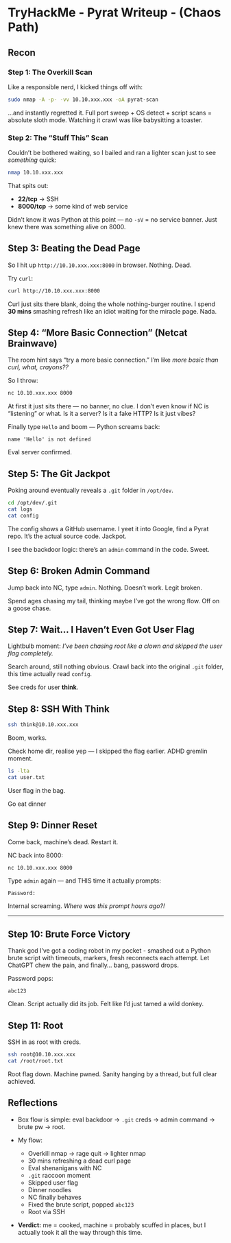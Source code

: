 # TryHackMe - Pyrat Writeup - (Chaos Path)


## Recon

### Step 1: The Overkill Scan

Like a responsible nerd, I kicked things off with:

```bash
sudo nmap -A -p- -vv 10.10.xxx.xxx -oA pyrat-scan
```

…and instantly regretted it. Full port sweep + OS detect + script scans = absolute sloth mode. Watching it crawl was like babysitting a toaster.

### Step 2: The “Stuff This” Scan

Couldn’t be bothered waiting, so I bailed and ran a lighter scan just to see *something* quick:

```bash
nmap 10.10.xxx.xxx
```

That spits out:

* **22/tcp** → SSH
* **8000/tcp** → some kind of web service

Didn’t know it was Python at this point — no `-sV` = no service banner. Just knew there was something alive on 8000.

## Step 3: Beating the Dead Page

So I hit up `http://10.10.xxx.xxx:8000` in browser. Nothing. Dead.

Try `curl`:

```bash
curl http://10.10.xxx.xxx:8000
```

Curl just sits there blank, doing the whole nothing-burger routine. I spend **30 mins** smashing refresh like an idiot waiting for the miracle page. Nada.

## Step 4: “More Basic Connection” (Netcat Brainwave)

The room hint says “try a more basic connection.” I’m like *more basic than curl, what, crayons??*

So I throw:

```bash
nc 10.10.xxx.xxx 8000
```

At first it just sits there — no banner, no clue. I don’t even know if NC is “listening” or what. Is it a server? Is it a fake HTTP? Is it just vibes?

Finally type `Hello` and boom — Python screams back:

```
name 'Hello' is not defined
```

Eval server confirmed.


## Step 5: The Git Jackpot

Poking around eventually reveals a `.git` folder in `/opt/dev`.

```bash
cd /opt/dev/.git
cat logs
cat config
```

The config shows a GitHub username. I yeet it into Google, find a Pyrat repo. It’s the actual source code. Jackpot.

I see the backdoor logic: there’s an `admin` command in the code. Sweet.


## Step 6: Broken Admin Command

Jump back into NC, type `admin`. Nothing. Doesn’t work. Legit broken.

Spend ages chasing my tail, thinking maybe I’ve got the wrong flow. Off on a goose chase.


## Step 7: Wait… I Haven’t Even Got User Flag

Lightbulb moment: *I’ve been chasing root like a clown and skipped the user flag completely.*

Search around, still nothing obvious. Crawl back into the original `.git` folder, this time actually read `config`.

See creds for user **think**.


## Step 8: SSH With Think

```bash
ssh think@10.10.xxx.xxx
```

Boom, works.

Check home dir, realise yep — I skipped the flag earlier. ADHD gremlin moment.

```bash
ls -lta
cat user.txt
```

User flag in the bag.

Go eat dinner 


## Step 9: Dinner Reset

Come back, machine’s dead. Restart it.

NC back into 8000:

```bash
nc 10.10.xxx.xxx 8000
```

Type `admin` again — and THIS time it actually prompts:

```
Password:
```

Internal screaming. *Where was this prompt hours ago?!*

---

## Step 10: Brute Force Victory

Thank god I’ve got a coding robot in my pocket - smashed out a Python brute script with timeouts, markers, fresh reconnects each attempt. Let ChatGPT chew the pain, and finally… bang, password drops.

Password pops:

```
abc123
```

Clean. Script actually did its job. Felt like I’d just tamed a wild donkey.


## Step 11: Root

SSH in as root with creds.

```bash
ssh root@10.10.xxx.xxx
cat /root/root.txt
```

Root flag down. Machine pwned. Sanity hanging by a thread, but full clear achieved.


## Reflections

* Box flow is simple: eval backdoor → `.git` creds → admin command → brute pw → root.

* My flow:

  * Overkill nmap → rage quit → lighter nmap
  * 30 mins refreshing a dead curl page
  * Eval shenanigans with NC
  * `.git` raccoon moment
  * Skipped user flag
  * Dinner noodles
  * NC finally behaves
  * Fixed the brute script, popped `abc123`
  * Root via SSH

* **Verdict:** me = cooked, machine = probably scuffed in places, but I actually took it all the way through this time.
